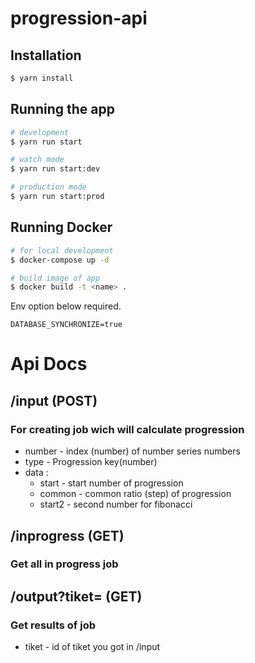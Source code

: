 # progression-api
## Installation

```bash
$ yarn install
```

## Running the app

```bash
# development
$ yarn run start

# watch mode
$ yarn run start:dev

# production mode
$ yarn run start:prod
```

## Running Docker

```bash
# for local development
$ docker-compose up -d

# build image of app
$ docker build -t <name> .
```

Env option below required.
```
DATABASE_SYNCHRONIZE=true
```

# Api Docs
## /input (POST)
### For creating job wich will calculate progression
- number - index (number) of number series numbers
- type - Progression key(number)
- data : 
  - start - start number of progression
  - common - common ratio (step) of progression
  - start2 - second number for fibonacci

## /inprogress (GET)
### Get all in progress job

## /output?tiket= (GET)
### Get results of job
- tiket - id of tiket you got in /input
